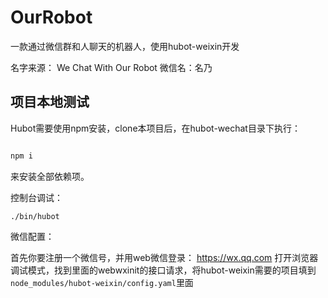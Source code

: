 OurRobot
===========

一款通过微信群和人聊天的机器人，使用hubot-weixin开发

名字来源： We Chat With Our Robot
微信名：名乃


## 项目本地测试

Hubot需要使用npm安装，clone本项目后，在hubot-wechat目录下执行：

```sh

npm i
```

来安装全部依赖项。

控制台调试：

```
./bin/hubot
```

微信配置：

首先你要注册一个微信号，并用web微信登录： <https://wx.qq.com>
打开浏览器调试模式，找到里面的webwxinit的接口请求，将hubot-weixin需要的项目填到`node_modules/hubot-weixin/config.yaml`里面

